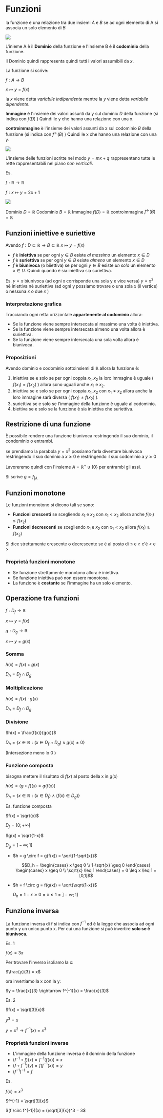 ﻿# Funzioni

la funzione è una relazione tra due insiemi $A$ e $B$ se ad ogni elemento di A si associa un solo elemento di $B$

![](https://i.ibb.co/SwrqjZv/funzioni.png)

L'inieme A è il **Dominio** della funzione e l'insieme B è il **codominio** della funzione.

Il Dominio quindi rappresenta quindi tutti i valori assumibili da $x$.

La funzione si scrive:

$f: A \longrightarrow B$

$x \longmapsto y = f(x)$

la $x$ viene detta *variabile indipendente* mentre la $y$ viene detta *variabile dipendente*.

**Immagine** è l'insieme dei valori assunti da y sul dominio $D$ della funzione (si indica con $f(D)$ ) Quindi le y che hanno una relazione con una x.

**controimmagine** è l'insieme dei valori assunti da x sul codominio $B$ della funzione (si indica con $f^{\leftarrow}(B)$ ) Quindi le x che hanno una relazione con una y.

![](https://i.ibb.co/w60sQDN/dom-cod.png)

L'insieme delle funzioni scritte nel modo $y = mx+q$ rappresentano tutte le rette rappresentabili nel piano *non verticali*.

Es.

$f: \mathbb{R} \longrightarrow \mathbb{R}$

$f: x \longmapsto y = 2x+1$

![](https://i.ibb.co/C6kgD48/retta.png)

Dominio $D = \mathbb{R}$
Codominio $B = \mathbb{R}$
Immagine $f(D) = \mathbb{R}$
controimmagine $f^{\leftarrow}(B) = \mathbb{R}$


## Funzioni iniettive e suriettive

Avendo
$f: D \subseteq \mathbb{R} \longrightarrow B \subseteq \mathbb{R}$
$x \longmapsto y = f(x)$

- $f$ è **iniettiva** se per ogni $y \in B$ esiste *al massimo* un elemento $x \in D$
- $f$ è **suriettiva** se per ogni $y \in B$ esiste *almeno* un elemento $x \in D$
- $f$ è **biunivoca** (o biiettiva)  se per ogni $y \in B$ esiste *un solo* un elemento $x \in D$. Quindi quando è sia iniettiva sia suriettiva.

Es.
$y = x$ biunivoca (ad ogni x corrisponde una sola y e vice versa)
$y = x^2$ né iniettiva né suriettiva (ad ogni y possiamo trovare o una sola $x$ (il vertice) o nessuna $x$ o due $x$ )

### Interpretazione grafica

Tracciando ogni retta orizzontale **appartenente al codominio** allora:
- Se la funzione viene sempre intersecata al massimo una volta è iniettiva.
- Se la funzione viene sempre intersecata almeno una volta allora è suriettiva.
- Se la funzione viene sempre intersecata una sola volta allora è biunivoca.

### Proposizioni

Avendo dominio e codominio sottoinsiemi di $\mathbb{R}$ allora la funzione è:
1. iniettiva se e solo se per ogni coppia $x_1,x_2$ la loro immagine è uguale ( $f(x_1) = f(x_2)$ ) allora sono uguali anche $x_1$ e $x_2$.
2. iniettiva se e solo se per ogni coppia $x_1,x_2$ con $x_1 \neq x_2$ allora anche la loro immagine sarà diversa ( $f(x_1) \neq f(x_2)$ ).
3. suriettiva se e solo se l'immagine della funzione è uguale al codominio.
4. biettiva se e solo se la funzione è sia iniettiva che suriettiva.

## Restrizione di una funzione

È possibile rendere una funzione biunivoca restringendo il suo dominio, il condominio o entrambi.

se prendiamo la parabola $y = x^2$ possiamo farla diventare biunivoca restringendo il suo dominio a $x \geq 0$ e restringendo il suo codominio a $y \geq 0$

Lavoreremo quindi con l'insieme $A = \mathbb{R} ^+ \cup \lbrace 0 \rbrace$ per entrambi gli assi.

Si scrive $g = f_{|A}$

## Funzioni monotone

Le funzioni monotono si dicono tali se sono:

- **Funzioni crescenti** se scegliendo $x_1$ e $x_2$ con $x_1 < x_2$ allora anche $f(x_1) \leq f(x_2)$
- **Funzioni decrescenti** se scegliendo $x_1$ e $x_2$ con $x_1 < x_2$ allora $f(x_1) \geq f(x_2)$

Si dice strettamente crescente o decrescente se è al posto di $\leq$ e $\geq$ c'è $<$ e $>$

### Proprietà funzioni monotone

- Se funzione strettamente monotono allora è iniettiva.
- Se funzione iniettiva può non essere monotona.
- La funzione è **costante** se l'immagine ha un solo elemento.

## Operazione tra funzioni

$f:D_f \longrightarrow \mathbb{R}$

$x \longmapsto y = f(x)$

$g: D_g \longrightarrow \mathbb{R}$

$x \longmapsto y = g(x)$

### Somma

$h(x) = f(x) + g(x)$

$D_h = D_f \cap D_g$

### Moltiplicazione

$h(x) = f(x) \cdot g(x)$

$D_h = D_f \cap D_g$

### Divisione

$h(x) = \frac{f(x)}{g(x)}$

$D_h = \lbrace x \in \mathbb{R} :( x \in D_f \cap D_g) \land g(x) \neq 0 \rbrace$

(Intersezione meno lo $0$ )

### Funzione composta

bisogna mettere il risultato di $f(x)$ al posto della x in $g(x)$

$h(x) = (g \circ f)(x) = g(f(x))$

$D_h = \lbrace x \in \mathbb{R} : (x \in D_f) \land (f(x) \in D_g) \rbrace$

Es. funzione composta

$f(x) = \sqrt{x}$

$D_f = [0; + \infty [$

$g(x) = \sqrt{1-x}$

$D_g = ]-\infty ; 1]$

- $h = g \circ f = g(f(x)) = \sqrt{1-\sqrt{x}}$

	$$D_h = \begin{cases} x \geq 0 \\
1-\sqrt{x} \geq 0  \end{cases} \begin{cases} x \geq 0 \\
\sqrt{x} \leq 1  \end{cases} = 0 \leq x \leq 1 = [0,1]$$

- $h = f \circ g = f(g(x)) = \sqrt{\sqrt{1-x}}$

	$D_h = 1-x \geq 0 = x \leq 1 = ]-\infty ;1]$

## Funzione inversa

La funzione inversa di f si indica con $f^{-1}$ ed è la legge che associa ad ogni punto y un unico punto x. Per cui una funzione si può invertire **solo se è biunivoca**.

Es. 1

$f(x) = 3x$

Per trovare l'inverso isoliamo la x:

$\frac{y}{3} = x$

ora invertiamo la x con la y:

$y = \frac{x}{3} \rightarrow f^{-1}(x) = \frac{x}{3}$

Es. 2

$f(x) = \sqrt[3]{x}$

$y^3 = x$

$y = x^3 \rightarrow f^{-1}(x) = x^3$

### Proprietà funzioni inverse

- L'immagine della funzione inversa è il dominio della funzione
- $(f^{-1} \circ f)(x) = f^{-1}(f(x)) = x$
- $(f \circ f^{-1})(y) = f(f^{-1}(x)) = y$
- $(f^{-1})^{-1} = f$

Es.

$f(x) = x^3$

$f^{-1} = \sqrt[3]{x}$

$(f \circ f^{-1})(x) = (\sqrt[3]{x})^3 = 3$


